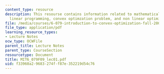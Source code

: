 ```yaml
---
content_type: resource
description: This resourse contains information related to mathematical optimization,
  linear programming, convex optimzation problem, and non linear optimization.
file: /media/courses/6-079-introduction-to-convex-optimization-fall-2009/f33960a29683274ff87e352219d54c76_MIT6_079F09_lec01.pdf
file_type: application/pdf
learning_resource_types:
- Lecture Notes
ocw_type: OCWFile
parent_title: Lecture Notes
parent_type: CourseSection
resourcetype: Document
title: MIT6_079F09_lec01.pdf
uid: f33960a2-9683-274f-f87e-352219d54c76
---
```

